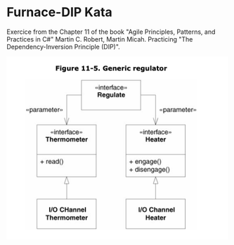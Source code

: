 # Furnace-DIP Kata

Exercice from the Chapter 11 of the book "Agile Principles, Patterns, and Practices in C#" Martin C. Robert, Martin Micah. 
Practicing  "The Dependency-Inversion Principle (DIP)".

![Generic regulator](./generic_regulator.png "UML")